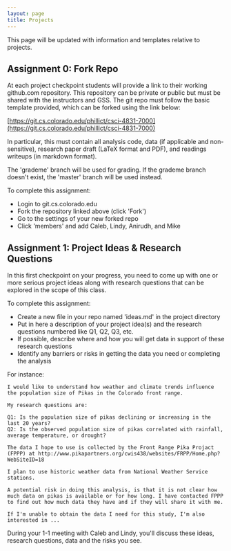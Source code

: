 ```yaml
---
layout: page
title: Projects
---
```


This page will be updated with information and templates relative to projects.

## Assignment 0: Fork Repo

At each project checkpoint students will provide a link to their working github.com repository. This repository can be private or public but must be shared with the instructors and GSS. The git repo must follow the basic template provided, which can be forked using the link below:

[https://git.cs.colorado.edu/phillict/csci-4831-7000](https://git.cs.colorado.edu/phillict/csci-4831-7000)

In particular, this must contain all analysis code, data (if applicable and non-sensitive), research paper draft (LaTeX format and PDF), and readings writeups (in markdown format).

The 'grademe' branch will be used for grading. If the grademe branch doesn't exist, the 'master' branch will be used instead.

To complete this assignment:

  * Login to git.cs.colorado.edu
  * Fork the repository linked above (click 'Fork')
  * Go to the settings of your new forked repo
  * Click 'members' and add Caleb, Lindy, Anirudh, and Mike
  
## Assignment 1: Project Ideas & Research Questions

In this first checkpoint on your progress, you need to come up with one or more serious project ideas along with research questions that can be explored in the scope of this class. 

To complete this assignment:

  * Create a new file in your repo named 'ideas.md' in the project directory
  * Put in here a description of your project idea(s) and the research questions numbered like Q1, Q2, Q3, etc.
  * If possible, describe where and how you will get data in support of these research questions
  * Identify any barriers or risks in getting the data you need or completing the analysis 

For instance:

```
I would like to understand how weather and climate trends influence the population size of Pikas in the Colorado front range.

My research questions are:

Q1: Is the population size of pikas declining or increasing in the last 20 years?
Q2: Is the observed population size of pikas correlated with rainfall, average temperature, or drought?

The data I hope to use is collected by the Front Range Pika Projact (FPPP) at http://www.pikapartners.org/cwis438/websites/FRPP/Home.php?WebSiteID=18

I plan to use historic weather data from National Weather Service stations.

A potential risk in doing this analysis, is that it is not clear how much data on pikas is available or for how long. I have contacted FPPP to find out how much data they have and if they will share it with me.

If I'm unable to obtain the data I need for this study, I'm also interested in ...
```

During your 1-1 meeting with Caleb and Lindy, you'll discuss these ideas, research questions, data and the risks you see.
